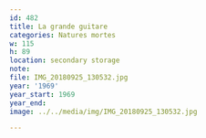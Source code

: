 ```yaml
---
id: 482
title: La grande guitare
categories: Natures mortes
w: 115
h: 89
location: secondary storage
note:
file: IMG_20180925_130532.jpg
year: '1969'
year_start: 1969
year_end:
image: ../../media/img/IMG_20180925_130532.jpg

---
```


